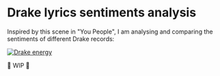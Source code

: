 # Drake lyrics sentiments analysis

Inspired by this scene in "You People", I am analysing and comparing the sentiments of different Drake records:

[![Drake energy](https://external-preview.redd.it/0_2RuCwhpoPHLAjj5v73XZFkcmdmJDBl41RTHNiEruo.png?width=640&crop=smart&format=pjpg&auto=webp&v=enabled&s=451379201deda2d15a0643d98200d137dbc1501e)](https://www.facebook.com/netflixcanada/videos/you-people-drake-clip/1500646190723434/)

:construction: WIP :construction:
